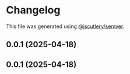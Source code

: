 # Changelog

This file was generated using [@jscutlery/semver](https://github.com/jscutlery/semver).

## 0.0.1 (2025-04-18)



## 0.0.1 (2025-04-18)
